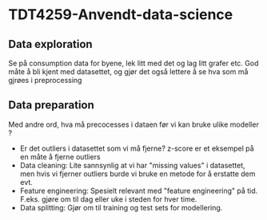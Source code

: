 # TDT4259-Anvendt-data-science

## Data exploration

Se på consumption data for byene, lek litt med det og lag litt grafer etc. God måte å bli kjent med datasettet, og gjør det også lettere å se hva som må gjrøes i preprocessing

## Data preparation
Med andre ord, hva må precocesses i dataen før vi kan bruke ulike modeller ?

- Er det outliers i datasettet som vi må fjerne? z-score er et eksempel på en måte å fjerne outliers
- Data cleaning: Lite sannsynlig at vi har "missing values" i datasettet, men hvis vi fjerner outliers burde vi bruke en metode for å erstatte dem evt.
- Feature engineering: Spesielt relevant med "feature engineering" på tid. F.eks. gjøre om til dag eller uke i steden for hver time.
- Data splitting: Gjør om til training og test sets for modellering.
